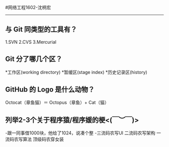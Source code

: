 #网络工程1602-沈柄宏
***
## 与 Git 同类型的工具有？
1.SVN
2.CVS
3.Mercurial
## Git 分了哪几个区？
*工作区(working directory) 
*暂缓区(stage index) 
*历史记录区(history)
## GitHub 的 Logo 是什么动物？
Octocat（章鱼猫）＝ Octopus（章鱼）+ Cat（猫）
## 列举2-3个关于程序猿/程序媛的梗<(￣︶￣)>
-跟一同事借1000块，他给了1024，说凑个整
-三流码农写UI 二流码农写架构 一流码农写算法 顶级码农穿女装